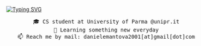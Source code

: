 [![Typing SVG](https://readme-typing-svg.demolab.com?font=Fira+code&weight=700&size=30&pause=1000&color=95819D&random=false&width=435&lines=Hello+there!+;I'm+Daniele+Molinari)](https://git.io/typing-svg)

<div align="center">
<pre>
   🎓 CS student at University of Parma @unipr.it
   🧠 Learning something new everyday
   📫 Reach me by mail: danielemantova2001[at]gmail[dot]com
</pre>

<p align="left">
</p>
